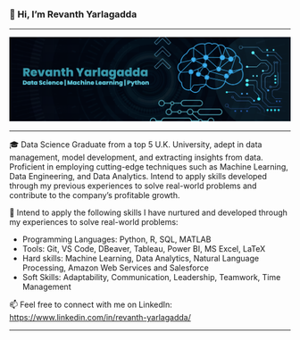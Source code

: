 ### 👋 Hi, I’m Revanth Yarlagadda

---
![revyarly banner](https://github.com/revyarly/revyarly/blob/main/revyarly%20banner.png?raw=true)


---
🎓 Data Science Graduate from a top 5 U.K. University, adept in data management, model development, and extracting insights from data. Proficient in employing cutting-edge techniques such as Machine Learning, Data Engineering, and Data Analytics. Intend to apply skills developed through my previous experiences to solve real-world problems and contribute to the company’s profitable growth.

💪 Intend to apply the following skills I have nurtured and developed through my experiences to solve real-world problems:
- Programming Languages: Python, R, SQL, MATLAB 
- Tools: Git, VS Code, DBeaver, Tableau, Power BI, MS Excel, LaTeX
- Hard skills: Machine Learning, Data Analytics, Natural Language Processing, Amazon Web Services and Salesforce
- Soft Skills: Adaptability, Communication, Leadership, Teamwork, Time Management 
<!---
🔭 I’m currently working on  
--->

📫 Feel free to connect with me on LinkedIn: https://www.linkedin.com/in/revanth-yarlagadda/  

---
<!---
![Anurag's GitHub stats](https://github-readme-stats.vercel.app/api?username=revyarly&show_icons=true)
--->

<!---
- 👀 I’m interested in ...
- 🌱 I’m currently learning ...
- 💞️ I’m looking to collaborate on ...
- 📫 How to reach me ...
--->

<!---
revyarly/revyarly is a ✨ special ✨ repository because its `README.md` (this file) appears on your GitHub profile.
You can click the Preview link to take a look at your changes.
--->
